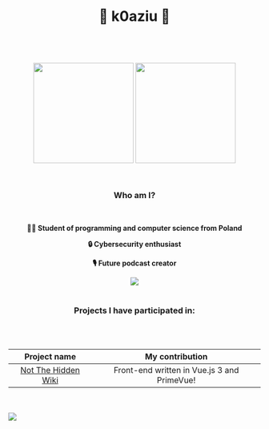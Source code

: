 # <p align="center">🌟 k0aziu 🌟</p>

<br/>
<br/>

<p align="center">
  <img height=200 align="center" src="https://github-readme-stats.vercel.app/api?username=k0aziu&show_icons=true&theme=dark#gh-dark-mode-only&hide=issues,contribs,prs" />
  <img height=200 align="center" src="https://github-readme-stats.vercel.app/api/top-langs?username=k0aziu&card_width=100&theme=dark#gh-dark-mode-only&size_weight=0.5&count_weight=0.5&text_bold=false&hide_title=true" />
<p/>

<br/>

### <p align="center">Who am I?<p/>

<br/>

<div align="center">
  <p><strong>👨‍💻 Student of programming and computer science from Poland</strong></p>
  <p><strong>🔒 Cybersecurity enthusiast</strong></p>
  <p><strong>🎙️ Future podcast creator</strong></p>

<img src="https://raw.githubusercontent.com/CLorant/readme-social-icons/main/size/example_folder/example.svg" />
</div>

<br/>

### <p align="center">Projects I have participated in:<p/>

<br/>
<br/>

<div align="center">

| Project name | My contribution |
| :-------: | :-------: |
| [Not The Hidden Wiki](https://notthehiddenwiki.com/) | Front-end written in Vue.js 3 and PrimeVue! |

</div>

<br/>
<br/>

<img align="left" src="https://Akomarev.com/ghpvc/?username=k0aziu" />
